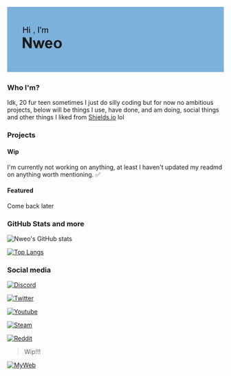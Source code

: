 [//]: <> (Lmao hi)

![Header](https://github.com/NweoWasTaken/NweoWasTaken/blob/main/header.png)

### Who I'm?

Idk, 20 fur teen sometimes I just do silly coding but for now no ambitious projects, below will be things I use, have done, and am doing, social things and other things I liked from [Shields.io](https://shields.io/) lol 

### Projects

#### Wip

I'm currently not working on anything, at least I haven't updated my readmd on anything worth mentioning. ✅

#### Featured

Come back later

### GitHub Stats and more

![Nweo's GitHub stats](https://github-readme-stats.vercel.app/api?username=nweowastaken&show_icons=true&theme=transparent&count_private=true&bg_color=30,969df7,ffffff&title_color=000&text_color=000)

[![Top Langs](https://github-readme-stats.vercel.app/api/top-langs/?username=nweowastaken&layout=compact)](https://github.com/anuraghazra/github-readme-stats)

### 

### Social media

[![Discord](https://img.shields.io/badge/Discord-NweoWasTaken%231341-white?logo=discord)](https://lookup.guru/1059066067571458110)

[![Twitter](https://img.shields.io/badge/Twitter-@NweoWasTaken-white?logo=twitter)](http://www.twitter.com/NweoWasTaken)

[![Youtube](https://img.shields.io/badge/Youtube-NweoWasTaken-white?logo=youtube)](https://www.youtube.com/@NweoWasTaken)

[![Steam](https://img.shields.io/badge/Steam-NweoWasTaken-white?logo=steam)](https://steamcommunity.com/profiles/76561199466793013)

[![Reddit](https://img.shields.io/badge/Reddit-u/NweoWasTaken-white?logo=reddit)](https://www.reddit.com/u/NweoWasTaken)

> Wip!!!

[![MyWeb](https://custom-icon-badges.demolab.com/badge/Neocities-https://nweo.neocities.org/-blue.svg?logo=neocities&logoColor=white)](https://nweo.neocities.org/)

